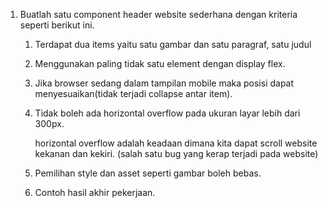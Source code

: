 1. Buatlah satu component header website sederhana dengan kriteria seperti berikut ini.
    1. Terdapat dua items yaitu satu gambar dan satu paragraf, satu judul
    2. Menggunakan paling tidak satu element dengan display flex.
    3. Jika browser sedang dalam tampilan mobile maka posisi dapat menyesuaikan(tidak terjadi collapse antar item).
    4. Tidak boleh ada horizontal overflow pada ukuran layar lebih dari 300px.
        
        horizontal overflow adalah keadaan dimana kita dapat scroll website kekanan dan kekiri. (salah satu bug yang kerap terjadi pada website)
        
    5. Pemilihan style dan asset seperti gambar boleh bebas.
    6. Contoh hasil akhir pekerjaan.